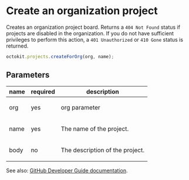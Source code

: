 # Create an organization project

Creates an organization project board. Returns a `404 Not Found` status if projects are disabled in the organization. If you do not have sufficient privileges to perform this action, a `401 Unauthorized` or `410 Gone` status is returned.

```js
octokit.projects.createForOrg(org, name);
```

## Parameters

<table>
  <thead>
    <tr>
      <th>name</th>
      <th>required</th>
      <th>description</th>
    </tr>
  </thead>
  <tbody>
    <tr><td>org</td><td>yes</td><td>

org parameter

</td></tr>
<tr><td>name</td><td>yes</td><td>

The name of the project.

</td></tr>
<tr><td>body</td><td>no</td><td>

The description of the project.

</td></tr>
  </tbody>
</table>

See also: [GitHub Developer Guide documentation](endpoint.documentationUrl).
